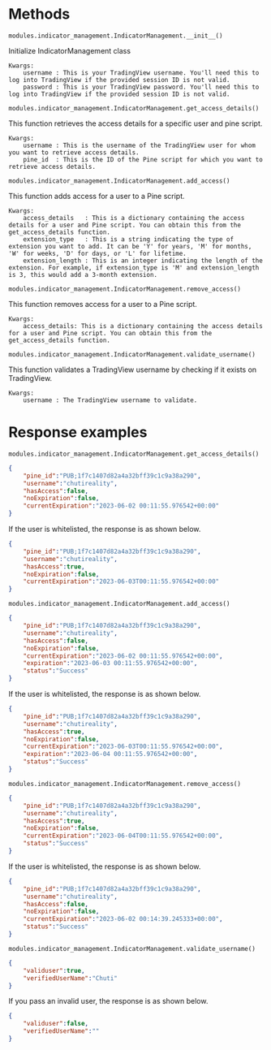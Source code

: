 # Methods
`modules.indicator_management.IndicatorManagement.__init__()`

Initialize IndicatorManagement class
```
Kwargs:
    username : This is your TradingView username. You'll need this to log into TradingView if the provided session ID is not valid.
    password : This is your TradingView password. You'll need this to log into TradingView if the provided session ID is not valid.
```

`modules.indicator_management.IndicatorManagement.get_access_details()`

This function retrieves the access details for a specific user and pine script.
```
Kwargs: 
    username : This is the username of the TradingView user for whom you want to retrieve access details.
    pine_id  : This is the ID of the Pine script for which you want to retrieve access details.
```

`modules.indicator_management.IndicatorManagement.add_access()`

This function adds access for a user to a Pine script.
```
Kwargs:
    access_details   : This is a dictionary containing the access details for a user and Pine script. You can obtain this from the get_access_details function.
    extension_type   : This is a string indicating the type of extension you want to add. It can be 'Y' for years, 'M' for months, 'W' for weeks, 'D' for days, or 'L' for lifetime.
    extension_length : This is an integer indicating the length of the extension. For example, if extension_type is 'M' and extension_length is 3, this would add a 3-month extension.
```

`modules.indicator_management.IndicatorManagement.remove_access()`

This function removes access for a user to a Pine script.
```
Kwargs:
    access_details: This is a dictionary containing the access details for a user and Pine script. You can obtain this from the get_access_details function.
```

`modules.indicator_management.IndicatorManagement.validate_username()`

This function validates a TradingView username by checking if it exists on TradingView.
```
Kwargs:
    username : The TradingView username to validate.
```

# Response examples
`modules.indicator_management.IndicatorManagement.get_access_details()`
```json
{
	"pine_id":"PUB;1f7c1407d82a4a32bff39c1c9a38a290",
	"username":"chutireality",
	"hasAccess":false,
	"noExpiration":false,
	"currentExpiration":"2023-06-02 00:11:55.976542+00:00"
}
```

If the user is whitelisted, the response is as shown below.
```json
{
	"pine_id":"PUB;1f7c1407d82a4a32bff39c1c9a38a290",
	"username":"chutireality",
	"hasAccess":true,
	"noExpiration":false,
	"currentExpiration":"2023-06-03T00:11:55.976542+00:00"
}
```

`modules.indicator_management.IndicatorManagement.add_access()`
```json
{
	"pine_id":"PUB;1f7c1407d82a4a32bff39c1c9a38a290",
	"username":"chutireality",
	"hasAccess":false,
	"noExpiration":false,
	"currentExpiration":"2023-06-02 00:11:55.976542+00:00",
	"expiration":"2023-06-03 00:11:55.976542+00:00",
	"status":"Success"
}
```

If the user is whitelisted, the response is as shown below.
```json
{
	"pine_id":"PUB;1f7c1407d82a4a32bff39c1c9a38a290",
	"username":"chutireality",
	"hasAccess":true,
	"noExpiration":false,
	"currentExpiration":"2023-06-03T00:11:55.976542+00:00",
	"expiration":"2023-06-04 00:11:55.976542+00:00",
	"status":"Success"
}
```

`modules.indicator_management.IndicatorManagement.remove_access()`
```json
{
	"pine_id":"PUB;1f7c1407d82a4a32bff39c1c9a38a290",
	"username":"chutireality",
	"hasAccess":true,
	"noExpiration":false,
	"currentExpiration":"2023-06-04T00:11:55.976542+00:00",
	"status":"Success"
}
```

If the user is whitelisted, the response is as shown below.
```json
{
	"pine_id":"PUB;1f7c1407d82a4a32bff39c1c9a38a290",
	"username":"chutireality",
	"hasAccess":false,
	"noExpiration":false,
	"currentExpiration":"2023-06-02 00:14:39.245333+00:00",
	"status":"Success"
}
```

`modules.indicator_management.IndicatorManagement.validate_username()`
```json
{
	"validuser":true,
	"verifiedUserName":"Chuti"
}
```

If you pass an invalid user, the response is as shown below.
```json
{
	"validuser":false,
	"verifiedUserName":""
}
```